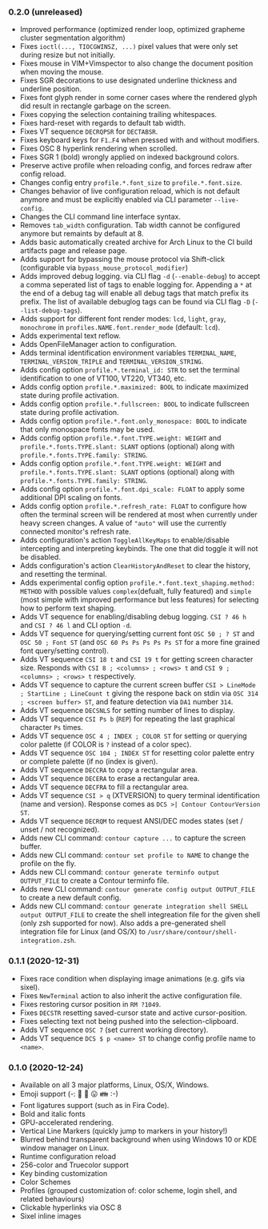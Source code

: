 ### 0.2.0 (unreleased)

- Improved performance (optimized render loop, optimized grapheme cluster segmentation algorithm)
- Fixes `ioctl(..., TIOCGWINSZ, ...)` pixel values that were only set during resize but not initially.
- Fixes mouse in VIM+Vimspector to also change the document position when moving the mouse.
- Fixes SGR decorations to use designated underline thickness and underline position.
- Fixes font glyph render in some corner cases where the rendered glyph did result in rectangle garbage on the screen.
- Fixes copying the selection containing trailing whitespaces.
- Fixes hard-reset with regards to default tab width.
- Fixes VT sequence `DECRQPSR` for `DECTABSR`.
- Fixes keyboard keys for `F1`..`F4` when pressed with and without modifiers.
- Fixes OSC 8 hyperlink rendering when scrolled.
- Fixes SGR 1 (bold) wrongly applied on indexed background colors.
- Preserve active profile when reloading config, and forces redraw after config reload.
- Changes config entry `profile.*.font_size` to `profile.*.font.size`.
- Changes behavior of live configuration reload, which is not default anymore and must be explicitly enabled via CLI parameter `--live-config`.
- Changes the CLI command line interface syntax.
- Removes `tab_width` configuration. Tab width cannot be configured anymore but remaints by default at 8.
- Adds basic automatically created archive for Arch Linux to the CI build artifacts page and release page.
- Adds support for bypassing the mouse protocol via Shift-click (configurable via `bypass_mouse_protocol_modifier`)
- Adds improved debug logging. via CLI flag `-d` (`--enable-debug`) to accept a comma seperated list of tags to enable logging for. Appending a `*` at the end of a debug tag will enable all debug tags that match prefix its prefix.  The list of available debuglog tags can be found via CLI flag `-D` (`--list-debug-tags`).
- Adds support for different font render modes: `lcd`, `light`, `gray`, `monochrome` in `profiles.NAME.font.render_mode` (default: `lcd`).
- Adds experimental text reflow.
- Adds OpenFileManager action to configuration.
- Adds terminal identification environment variables `TERMINAL_NAME`, `TERMINAL_VERSION_TRIPLE` and `TERMINAL_VERSION_STRING`.
- Adds config option `profile.*.terminal_id: STR` to set the terminal identification to one of VT100, VT220, VT340, etc.
- Adds config option `profile.*.maximized: BOOL` to indicate maximized state during profile activation.
- Adds config option `profile.*.fullscreen: BOOL` to indicate fullscreen state during profile activation.
- Adds config option `profile.*.font.only_monospace: BOOL` to indicate that only monospace fonts may be used.
- Adds config option `profile.*.font.TYPE.weight: WEIGHT` and `profile.*.fonts.TYPE.slant: SLANT` options (optional) along with `profile.*.fonts.TYPE.family: STRING`.
- Adds config option `profile.*.font.TYPE.weight: WEIGHT` and `profile.*.fonts.TYPE.slant: SLANT` options (optional) along with `profile.*.fonts.TYPE.family: STRING`.
- Adds config option `profile.*.font.dpi_scale: FLOAT` to apply some additional DPI scaling on fonts.
- Adds config option `profile.*.refresh_rate: FLOAT` to configure how often the terminal screen will be rendered at most when currently under heavy screen changes. A value of `"auto"` will use the currently connected monitor's refresh rate.
- Adds configuration's action `ToggleAllKeyMaps` to enable/disable intercepting and interpreting keybinds. The one that did toggle it will not be disabled.
- Adds configuration's action `ClearHistoryAndReset` to clear the history, and resetting the terminal.
- Adds experimental config option `profile.*.font.text_shaping.method: METHOD` with possible values `complex`(defualt, fully featured) and `simple` (most simple with improved performance but less features) for selecting how to perform text shaping.
- Adds VT sequence for enabling/disabling debug logging. `CSI ? 46 h` and `CSI ? 46 l` and CLI option `-d`.
- Adds VT sequence for querying/setting current font `OSC 50 ; ? ST` and `OSC 50 ; Font ST` (and `OSC 60 Ps Ps Ps Ps Ps ST` for a more fine grained font query/setting control).
- Adds VT sequence `CSI 18 t` and `CSI 19 t` for getting screen character size. Responds with `CSI 8 ; <columns> ; <rows> t` and  `CSI 9 ; <columns> ; <rows> t` respectively.
- Adds VT sequence to capture the current screen buffer `CSI > LineMode ; StartLine ; LineCount t` giving the respone back on stdin via `OSC 314 ; <screen buffer> ST`, and feature detection via `DA1` number `314`.
- Adds VT sequence `DECSNLS` for setting number of lines to display.
- Adds VT sequence `CSI Ps b` (`REP`) for repeating the last graphical character `Ps` times.
- Adds VT sequence `OSC 4 ; INDEX ; COLOR ST` for setting or querying color palette (if COLOR is `?` instead of a color spec).
- Adds VT sequence `OSC 104 ; INDEX ST` for resetting color palette entry or complete palette (if no (index is given).
- Adds VT sequence `DECCRA` to copy a rectangular area.
- Adds VT sequence `DECERA` to erase a rectangular area.
- Adds VT sequence `DECFRA` to fill a rectangular area.
- Adds VT sequence `CSI > q` (XTVERSION) to query terminal identification (name and version). Response comes as `DCS >| Contour ContourVersion ST`.
- Adds VT sequence `DECRQM` to request ANSI/DEC modes states (set / unset / not recognized).
- Adds new CLI command: `contour capture ...` to capture the screen buffer.
- Adds new CLI command: `contour set profile to NAME` to change the profile on the fly.
- Adds new CLI command: `contour generate terminfo output OUTPUT_FILE` to create a Contour terminfo file.
- Adds new CLI command: `contour generate config output OUTPUT_FILE` to create a new default config.
- Adds new CLI command: `contour generate integration shell SHELL output OUTPUT_FILE` to create the shell integreation file for the given shell (only zsh supported for now). Also adds a pre-generated shell integration file for Linux (and OS/X) to `/usr/share/contour/shell-integration.zsh`.

### 0.1.1 (2020-12-31)

- Fixes race condition when displaying image animations (e.g. gifs via sixel).
- Fixes `NewTerminal` action to also inherit the active configuration file.
- Fixes restoring cursor position in `RM ?1049`.
- Fixes `DECSTR` resetting saved-cursor state and active cursor-position.
- Fixes selecting text not being pushed into the selection-clipboard.
- Adds VT sequence `OSC 7` (set current working directory).
- Adds VT sequence `DCS $ p <name> ST` to change config profile name to `<name>`.

### 0.1.0 (2020-12-24)

- Available on all 3 major platforms, Linux, OS/X, Windows.
- Emoji support (-: 🌈 💝 😛 👪 :-)
- Font ligatures support (such as in Fira Code).
- Bold and italic fonts
- GPU-accelerated rendering.
- Vertical Line Markers (quickly jump to markers in your history!)
- Blurred behind transparent background when using Windows 10 or KDE window manager on Linux.
- Runtime configuration reload
- 256-color and Truecolor support
- Key binding customization
- Color Schemes
- Profiles (grouped customization of: color scheme, login shell, and related behaviours)
- Clickable hyperlinks via OSC 8
- Sixel inline images

